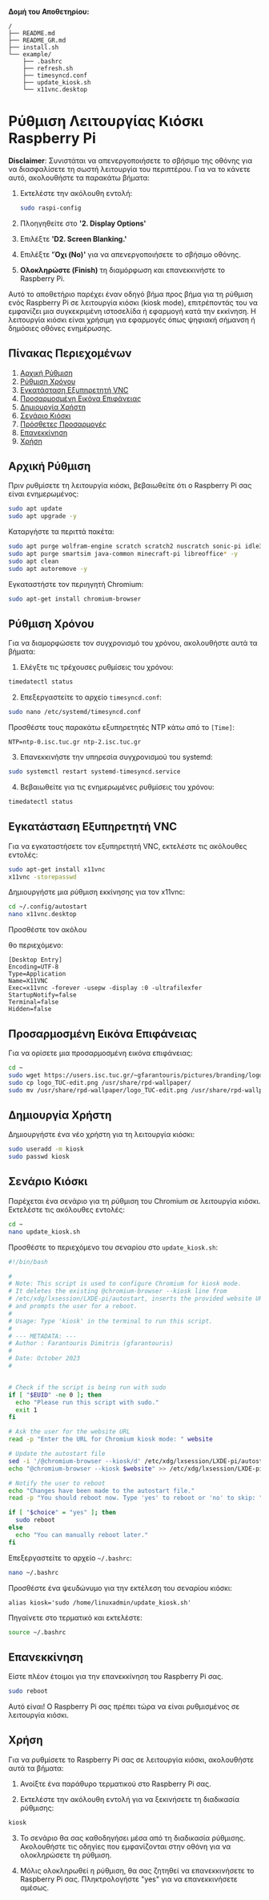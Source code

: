**Δομή του Αποθετηρίου:**

```
/
├── README.md
├── README_GR.md
├── install.sh
└── example/
    ├── .bashrc
    ├── refresh.sh
    ├── timesyncd.conf
    ├── update_kiosk.sh
    └── x11vnc.desktop
```

# Ρύθμιση Λειτουργίας Κιόσκι Raspberry Pi

**Disclaimer**: Συνιστάται να απενεργοποιήσετε το σβήσιμο της οθόνης για να διασφαλίσετε τη σωστή λειτουργία του περιπτέρου. Για να το κάνετε αυτό, ακολουθήστε τα παρακάτω βήματα:

1. Εκτελέστε την ακόλουθη εντολή:
   ```bash
   sudo raspi-config
   ```

2. Πλοηγηθείτε στο **'2. Display Options'**

3. Επιλέξτε **'D2. Screen Blanking.'**

4. Επιλέξτε **'Όχι (No)'** για να απενεργοποιήσετε το σβήσιμο οθόνης.

5. **Ολοκληρώστε (Finish)** τη διαμόρφωση και επανεκκινήστε το Raspberry Pi.

Αυτό το αποθετήριο παρέχει έναν οδηγό βήμα προς βήμα για τη ρύθμιση ενός Raspberry Pi σε λειτουργία κιόσκι (kiosk mode), επιτρέποντάς του να εμφανίζει μια συγκεκριμένη ιστοσελίδα ή εφαρμογή κατά την εκκίνηση. Η λειτουργία κιόσκι είναι χρήσιμη για εφαρμογές όπως ψηφιακή σήμανση ή δημόσιες οθόνες ενημέρωσης.

## Πίνακας Περιεχομένων

1. [Αρχική Ρύθμιση](#αρχική-ρύθμιση)
2. [Ρύθμιση Χρόνου](#ρύθμιση-χρόνου)
3. [Εγκατάσταση Εξυπηρετητή VNC](#εγκατάσταση-εξυπηρετητή-vnc)
4. [Προσαρμοσμένη Εικόνα Επιφάνειας](#προσαρμοσμένη-εικόνα-επιφάνειας)
5. [Δημιουργία Χρήστη](#δημιουργία-χρήστη)
6. [Σενάριο Κιόσκι](#σενάριο-κιόσκι)
7. [Πρόσθετες Προσαρμογές](#πρόσθετες-προσαρμογές)
8. [Επανεκκίνηση](#επανεκκίνηση)
9. [Χρήση](#χρήση)

## Αρχική Ρύθμιση

Πριν ρυθμίσετε τη λειτουργία κιόσκι, βεβαιωθείτε ότι ο Raspberry Pi σας είναι ενημερωμένος:

```bash
sudo apt update
sudo apt upgrade -y
```

Καταργήστε τα περιττά πακέτα:

```bash
sudo apt purge wolfram-engine scratch scratch2 nuscratch sonic-pi idle3 -y
sudo apt purge smartsim java-common minecraft-pi libreoffice* -y
sudo apt clean
sudo apt autoremove -y
```

Εγκαταστήστε τον περιηγητή Chromium:

```bash
sudo apt-get install chromium-browser
```

## Ρύθμιση Χρόνου

Για να διαμορφώσετε τον συγχρονισμό του χρόνου, ακολουθήστε αυτά τα βήματα:

1. Ελέγξτε τις τρέχουσες ρυθμίσεις του χρόνου:

```bash
timedatectl status
```

2. Επεξεργαστείτε το αρχείο `timesyncd.conf`:

```bash
sudo nano /etc/systemd/timesyncd.conf
```

Προσθέστε τους παρακάτω εξυπηρετητές NTP κάτω από το `[Time]`:

```
NTP=ntp-0.isc.tuc.gr ntp-2.isc.tuc.gr
```

3. Επανεκκινήστε την υπηρεσία συγχρονισμού του systemd:

```bash
sudo systemctl restart systemd-timesyncd.service
```

4. Βεβαιωθείτε για τις ενημερωμένες ρυθμίσεις του χρόνου:

```bash
timedatectl status
```

## Εγκατάσταση Εξυπηρετητή VNC

Για να εγκαταστήσετε τον εξυπηρετητή VNC, εκτελέστε τις ακόλουθες εντολές:

```bash
sudo apt-get install x11vnc
x11vnc -storepasswd
```

Δημιουργήστε μια ρύθμιση εκκίνησης για τον x11vnc:

```bash
cd ~/.config/autostart
nano x11vnc.desktop
```

Προσθέστε τον ακόλου

θο περιεχόμενο:

```plaintext
[Desktop Entry]
Encoding=UTF-8
Type=Application
Name=X11VNC
Exec=x11vnc -forever -usepw -display :0 -ultrafilexfer
StartupNotify=false
Terminal=false
Hidden=false
```

## Προσαρμοσμένη Εικόνα Επιφάνειας

Για να ορίσετε μια προσαρμοσμένη εικόνα επιφάνειας:

```bash
cd ~
sudo wget https://users.isc.tuc.gr/~gfarantouris/pictures/branding/logo_TUC-edit.png
sudo cp logo_TUC-edit.png /usr/share/rpd-wallpaper/
sudo mv /usr/share/rpd-wallpaper/logo_TUC-edit.png /usr/share/rpd-wallpaper/logo_TUC.png
```

## Δημιουργία Χρήστη

Δημιουργήστε ένα νέο χρήστη για τη λειτουργία κιόσκι:

```bash
sudo useradd -m kiosk
sudo passwd kiosk
```

## Σενάριο Κιόσκι

Παρέχεται ένα σενάριο για τη ρύθμιση του Chromium σε λειτουργία κιόσκι. Εκτελέστε τις ακόλουθες εντολές:

```bash
cd ~
nano update_kiosk.sh
```

Προσθέστε το περιεχόμενο του σεναρίου στο `update_kiosk.sh`:

```bash
#!/bin/bash

#
# Note: This script is used to configure Chromium for kiosk mode.
# It deletes the existing @chromium-browser --kiosk line from
# /etc/xdg/lxsession/LXDE-pi/autostart, inserts the provided website URL,
# and prompts the user for a reboot.
#
# Usage: Type 'kiosk' in the terminal to run this script.
#
# --- METADATA: ---
# Author : Farantouris Dimitris (gfarantouris)
#
# Date: October 2023
#


# Check if the script is being run with sudo
if [ "$EUID" -ne 0 ]; then
  echo "Please run this script with sudo."
  exit 1
fi

# Ask the user for the website URL
read -p "Enter the URL for Chromium kiosk mode: " website

# Update the autostart file
sed -i '/@chromium-browser --kiosk/d' /etc/xdg/lxsession/LXDE-pi/autostart
echo "@chromium-browser --kiosk $website" >> /etc/xdg/lxsession/LXDE-pi/autostart

# Notify the user to reboot
echo "Changes have been made to the autostart file."
read -p "You should reboot now. Type 'yes' to reboot or 'no' to skip: " choice

if [ "$choice" = "yes" ]; then
  sudo reboot
else
  echo "You can manually reboot later."
fi
```

Επεξεργαστείτε το αρχείο `~/.bashrc`:

```bash
nano ~/.bashrc
```

Προσθέστε ένα ψευδώνυμο για την εκτέλεση του σεναρίου κιόσκι:

```plaintext
alias kiosk='sudo /home/linuxadmin/update_kiosk.sh'
```

Πηγαίνετε στο τερματικό και εκτελέστε:

```bash
source ~/.bashrc
```

## Επανεκκίνηση

Είστε πλέον έτοιμοι για την επανεκκίνηση του Raspberry Pi σας.

```bash
sudo reboot
```

Αυτό είναι! Ο Raspberry Pi σας πρέπει τώρα να είναι ρυθμισμένος σε λειτουργία κιόσκι.

## Χρήση

Για να ρυθμίσετε το Raspberry Pi σας σε λειτουργία κιόσκι, ακολουθήστε αυτά τα βήματα:

1. Ανοίξτε ένα παράθυρο τερματικού στο Raspberry Pi σας.

2. Εκτελέστε την ακόλουθη εντολή για να ξεκινήσετε τη διαδικασία ρύθμισης:

```bash
kiosk
```

3. Το σενάριο θα σας καθοδηγήσει μέσα από τη διαδικασία ρύθμισης. Ακολουθήστε τις οδηγίες που εμφανίζονται στην οθόνη για να ολοκληρώσετε τη ρύθμιση.

4. Μόλις ολοκληρωθεί η ρύθμιση, θα σας ζητηθεί να επανεκκινήσετε το Raspberry Pi σας. Πληκτρολογήστε "yes" για να επανεκκινήσετε αμέσως.
